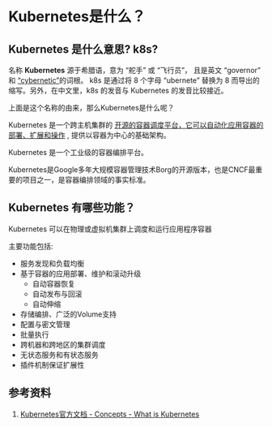 # Kubernetes是什么？

## **Kubernetes 是什么意思? k8s?**

名称 **Kubernetes** 源于希腊语，意为 “舵手” 或 “飞行员”， 且是英文 “governor” 和 [“cybernetic”](http://www.etymonline.com/index.php?term=cybernetics)的词根。 k8s 是通过将 8 个字母 “ubernete” 替换为 8 而导出的缩写。另外，在中文里，k8s 的发音与 Kubernetes 的发音比较接近。

上面是这个名称的由来，那么Kubernetes是什么呢？

Kubernetes 是一个跨主机集群的 [开源的容器调度平台，它可以自动化应用容器的部署、扩展和操作](http://www.slideshare.net/BrianGrant11/wso2con-us-2015-kubernetes-a-platform-for-automating-deployment-scaling-and-operations) , 提供以容器为中心的基础架构。

Kubernetes 是一个工业级的容器编排平台。

Kubernetes是Google多年大规模容器管理技术Borg的开源版本，也是CNCF最重要的项目之一，是容器编排领域的事实标准。

## Kubernetes 有哪些功能？

Kubernetes 可以在物理或虚拟机集群上调度和运行应用程序容器

主要功能包括:

* 服务发现和负载均衡
* 基于容器的应用部署、维护和滚动升级
  * 自动容器恢复
  * 自动发布与回滚
  * 自动伸缩
* 存储编排、广泛的Volume支持
* 配置与密文管理
* 批量执行
* 跨机器和跨地区的集群调度
* 无状态服务和有状态服务
* 插件机制保证扩展性



## 参考资料

1. [Kubernetes官方文档 - Concepts - What is Kubernetes](https://kubernetes.io/docs/concepts/overview/what-is-kubernetes/)

